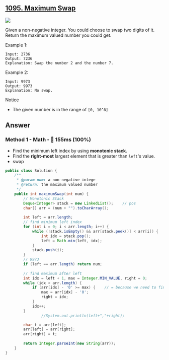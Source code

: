 ## [1095. Maximum Swap](https://www.lintcode.com/problem/maximum-swap/description)

![](https://github.com/weltond/DataStructure/blob/master/medium.PNG)

Given a non-negative integer. You could choose to swap two digits of it. Return the maximum valued number you could get.

Example 1:

```
Input: 2736
Output: 7236
Explanation: Swap the number 2 and the number 7.
```

Example 2:

```
Input: 9973
Output: 9973
Explanation: No swap.
```

Notice
- The given number is in the range of `[0, 10^8]`

## Answer
### Method 1 - Math - :rocket: 155ms (100%)

- Find the minimum left index by using **monotonic stack**.
- Find the **right-most** largest element that is greater than `left`'s value.
- swap

```java
public class Solution {
    /**
     * @param num: a non-negative intege
     * @return: the maximum valued number
     */
    public int maximumSwap(int num) {
        // Monotonic Stack
        Deque<Integer> stack = new LinkedList();    // pos
        char[] arr = (num + "").toCharArray();
        
        int left = arr.length;
        // find minimum left index
        for (int i = 0; i < arr.length; i++) {
            while (!stack.isEmpty() && arr[stack.peek()] < arr[i]) {
                int idx = stack.pop();
                left = Math.min(left, idx);
            }
            stack.push(i);
        }
        // 9973
        if (left == arr.length) return num;
        
        // find maximum after left
        int idx = left + 1, max = Integer.MIN_VALUE, right = 0;
        while (idx < arr.length) {
            if (arr[idx] - '0' >= max) {    // = because we need to find the very last element
                max = arr[idx] - '0';
                right = idx;
            }
            idx++;
        }
                //System.out.println(left+","+right);

        char t = arr[left];
        arr[left] = arr[right];
        arr[right] = t;
        
        return Integer.parseInt(new String(arr));
    }
}
```

